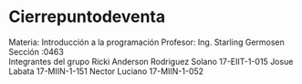 # Cierrepuntodeventa
Materia: Introducción a la programación 
Profesor: Ing. Starling Germosen 
Sección :0463  
Integrantes del grupo 
Ricki Anderson Rodriguez Solano 17-EIIT-1-015 
Josue Labata 17-MIIN-1-151 
Nector Luciano 17-MIIN-1-052
